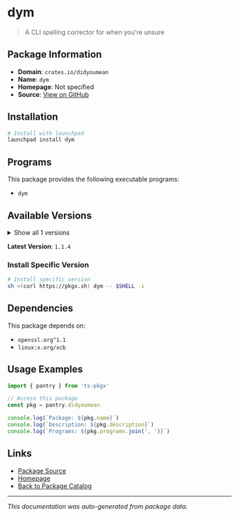 # dym

> A CLI spelling corrector for when you're unsure

## Package Information

- **Domain**: `crates.io/didyoumean`
- **Name**: `dym`
- **Homepage**: Not specified
- **Source**: [View on GitHub](https://github.com/pkgxdev/pantry/tree/main/projects/crates.io/didyoumean/package.yml)

## Installation

```bash
# Install with launchpad
launchpad install dym
```

## Programs

This package provides the following executable programs:

- `dym`

## Available Versions

<details>
<summary>Show all 1 versions</summary>

- `1.1.4`

</details>

**Latest Version**: `1.1.4`

### Install Specific Version

```bash
# Install specific version
sh <(curl https://pkgx.sh) dym -- $SHELL -i
```

## Dependencies

This package depends on:

- `openssl.org^1.1`
- `linux:x.org/xcb`

## Usage Examples

```typescript
import { pantry } from 'ts-pkgx'

// Access this package
const pkg = pantry.didyoumean

console.log(`Package: ${pkg.name}`)
console.log(`Description: ${pkg.description}`)
console.log(`Programs: ${pkg.programs.join(', ')}`)
```

## Links

- [Package Source](https://github.com/pkgxdev/pantry/tree/main/projects/crates.io/didyoumean/package.yml)
- [Homepage](#)
- [Back to Package Catalog](../package-catalog.md)

---

*This documentation was auto-generated from package data.*
